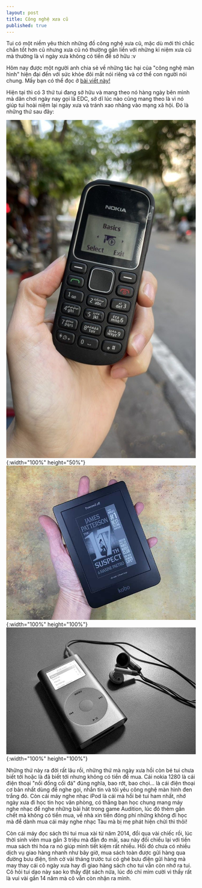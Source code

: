 ```yaml
---
layout: post
title: Công nghệ xưa cũ
published: true
---
```




Tui có một niềm yêu thích những đồ công nghệ xưa cũ, mặc dù mới thì chắc chắn tốt hơn cũ nhưng xưa cũ nó thường gắn liền với những kỉ niệm xưa cũ mà thường là vì ngày xưa không có tiền để sở hữu :v

Hôm nay được một người anh chia sẻ về những tác hại của "công nghệ màn hình" hiện đại đến với sức khỏe đôi mắt nói riêng và cơ thể con người nói chung. Mấy bạn có thể đọc ở [bài viết này!](https://www.androidcentral.com/phones/what-is-pwm-display-flicker-tips-and-tricks#:~:text=For%20this%20reason%2C%20manufacturers%20like,no%20matter%20the%20brightness%20level)

Hiện tại thì có 3 thứ tui đang sở hữu và mang theo nó hàng ngày bên mình mà dân chơi ngày nay gọi là EDC, sở dĩ lúc nào cũng mang theo là vì nó giúp tui hoài niệm lại ngày xưa và tránh xao nhãng vào mạng xã hội. Đó là những thứ sau đây:

![Nokia 1280](/images/5c9ee2b73b6706571eddfa588a11278a.jpg){:width="100%" height="50%"}
![Máy đọc sách Kobo](/images/kobo-clara-hd-15.jpg){:width="100%" height="100%"}
![iPod Mini](/images/IPod_Mini_with_headphones.jpg){:width="100%" height="100%"}

Những thứ này ra đời rất lâu rồi, những thứ mà ngày xưa hồi còn bé tui chưa biết tới hoặc là đã biết tới nhưng không có tiền để mua. Cái nokia 1280 là cái điện thoại "nồi đồng cối đá" đúng nghĩa, bao rớt, bao chọi... là cái điện thoại cơ bản nhất dùng để nghe gọi, nhắn tin và tôi yêu công nghệ màn hình đen trắng đó. Còn cái máy nghe nhạc iPod là cái mà hồi bé tui ham nhất, nhớ ngày xưa đi học tin học văn phòng, có thằng bạn học chung mang máy nghe nhạc để nghe những bài hát trong game Audition, lúc đó thèm gần chết mà không có tiền mua, về nhà xin tiền đóng phí những không đi học mà để dành mua cái máy nghe nhạc Tàu mà bị mẹ phát hiện chửi thì thôi!

Còn cái máy đọc sách thì tui mua xài từ năm 2014, đổi qua vài chiếc rồi, lúc thời sinh viên mua gần 3 triệu mà đắn đo mãi, sau này đối chiếu lại với tiền mua sách thì hóa ra nó giúp mình tiết kiệm rất nhiều. Hồi đó chưa có nhiều dịch vụ giao hàng nhanh như bây giờ, mua sách toàn được gửi hàng qua đường bưu điện, tình cờ vài tháng trước tui có ghé bưu điện gửi hàng mà may thay cái cô ngày xưa hay đi giao hàng sách cho tui vẫn còn nhớ ra tui. Cô hỏi tui dạo này sao ko thấy đặt sách nữa, lúc đó chỉ mỉm cười vì thấy rất là vui vài gần 14 năm mà cô vẫn còn nhận ra mình.
